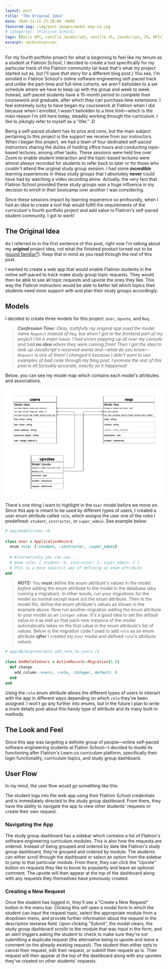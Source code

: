 ```yaml
---
layout: post
title: "The Original Idea"
date: 2020-11-15 23:28:00 -0400
featured-img: /img/post-images/model-map-v1.jpg
# categories: [Flatiron School]
tags: [Rails API, vanilla JavaScript, vanilla JS, JavaScript, JS, APIs]
excerpt: <p>Excerpt</p>
---
```


For my fourth portfolio project for what is beginning to feel like my tenure as a student at Flatiron School, I decided to create a tool specifically for my particular track of the Flatiron community (at least that's what my project started out as, but I'll save _that_ story for a different blog post.) You see, I'm enrolled in Flatiron School's online software engineering self-paced track and unlike the part-time and full-time cohorts, we aren't beholden to a set schedule where we have to keep up with the group and week to week. Instead, self-paced students have a 15-month period to complete their coursework and graduate, after which they can purchase time extensions. I feel extremely lucky to have began my coursework at Flatiron when I did because when I enrolled, I wasn't beholden to a time limit—which is the main reason I'm still here today, steadily working through the curriculum. I like to jokingly refer to myself as a "lifer." :D

Being a self-paced student has its pros and cons, but the main subject pertaining to this project is the support we receive from our instructors. When I began this project, we had a team of four dedicated self-paced instructors sharing the duties of holding office hours and conducting topic-based lectures, among other tasks. These sessions were held live over Zoom to enable student interaction and the topic-based lectures were almost always recorded for students to refer back to later or for those who couldn't attend the original study group session. I had some _**incredible**_ learning experiences in these study groups that I absolutely **never** could have had by watching a video recording alone. Actually, the very fact that Flatiron School provided these study groups was a huge influence in my decision to enroll in their bootcamp over another I was considering.

Since these sessions impact by learning experience so profoundly, when I had an idea to create a tool that would fulfill the requirements of the curriculum's fourth portfolio project and add value to Flatiron's self-paced student community, I got to work!

## The Original Idea

As I referred to in the first sentence of this post, right now I'm talking about my _**original**_ project idea, not what the finished product turned out to be ([sound familiar?](/2019/08/17/knowing_when_to_quit.md)). Keep that in mind as you read through the rest of this post.

I wanted to create a web app that would enable Flatiron students in the online self-paced to track make study group topic requests. They would then be able to see all topic requests and upvote the ones they like. This way the Flatiron instructors would be able to better tell which topics their students need more support with and plan their study groups accordingly.

## Models

I decided to create three models for this project: `User`, `Upvote`, and `Req`.

>_**Confession Time:** Okay, truthfully my original app used the model name `Request` instead of `Req`, but when I got to the frontend part of my project I hit a major issue. I had errors popping up all over my console and had **no idea** where they were coming from! Then I got the idea to look up JavaScript's reserved words and—what do you know—`Request` is one of them! I changed it because I didn't want to use examples of bad code through my blog post. I promise the rest of this post is all factually accurate, exactly as it happened!_

Below, you can see my model map which contains each model's attributes and associations.

![Model Map (v1)](/img/post-images/model-map-v1.jpg)

There's one thing I want to highlight in the `User` model before we move on. Since this app is meant to be used by different types of users, I created a user enum attribute called `role`, which assigns the user one of the roles I predefined: `student`, `instructor`, or `super_admin`. See example below:

```ruby
# app/models/user.rb

class User < ApplicationRecord
  enum role: [:student, :instructor, :super_admin]

  # Alternatively you can use...
  # enum role: { student: 0, instructor: 1, super_admin: 2 }
  # This is a more explicit way of defining an enum attribute
end
```

>_**NOTE:**_ You **must** define the enum attribute's values in the model _before_ adding the enum attribute to the model in the database (aka running a migration). In other words, run your migrations for the model as normal _except_ leave out the enum attribute. Then in the model file, define the enum attribute's values as shown in the example above. Now run another migration adding the enum attribute to your model as an `integer` value. It's a good idea to set the default value to `0` as well so that each new instance of the model automatically takes on the first value in the enum attribute's list of values. Below is the migration code I used to add `role` as an enum attribute _**after**_ I created my `User` model and defined `role`'s attribute values.

```ruby
# app/db/migrate/date_add_role_to_users.rb

class AddRoleToUsers < ActiveRecord::Migration[6.0]
  def change
    add_column :users, :role, :integer, default: 0
  end
end
```

Using the `role` enum attribute allows the different types of users to interact with the app in different ways depending on which `role` they've been assigned. I won't go any further into enums, but in the future I plan to write a more details post about this handy type of attribute and its many built-in methods.

## The Look and Feel

Since this app was targeting a definite group of people—online self-paced software engineering students at Flation School—I decided to model its functioning after Flatiron's Learn.co curriculum platform, specifically their login functionality, curriculum topics, and study group dashboard.

## User Flow

In my mind, the user flow would go something like this:

The student logs into the web app using their Flatiron School credentials and is immediately directed to the study group dashboard. From there, they have the ability to navigate the app to view other students' requests or create their own request.

### Navigating the App

The study group dashboard has a sidebar which contains a list of Flatiron's software engineering curriculum modules. This is also how the requests are ordered. Instead of being grouped and ordered by date like Flatiron's study group dashboard, they're grouped and ordered by module. The students can either scroll through the dashboard or select an option from the sidebar to jump to that particular module. From there, they can click the "Upvote" button on requests they like to boost its popularity and leave an optional comment. The upvote will then appear at the top of the dashboard along with any requests they themselves have previously created.

### Creating a New Request

Once the student has logged in, they'll see a "Create a New Request" button in the menu bar. Clicking this will open a modal form in which the student can input the request topic, select the appropriate module from a dropdown menu, and provide further information about the request in the description textarea field. Upon clicking "Submit", the modal clears, the study group dashboard scrolls to the module that was input in the form, and an alert triggers asking the student to check to make sure they're not submitting a duplicate request (the alternative being to upvote and leave a comment on the already existing request). The student then either opts to cancel their request, edit their request, or submit their request as is. Their request will then appear at the top of the dashboard along with any upvotes they've created on other students' requests.
